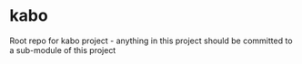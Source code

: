 # kabo
Root repo for kabo project - anything in this project should be committed to a sub-module of this project
